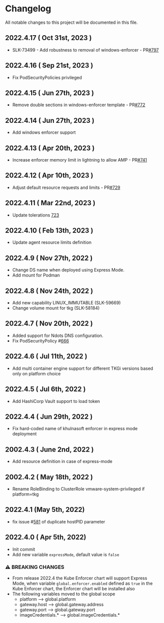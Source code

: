# Changelog
All notable changes to this project will be documented in this file.

## 2022.4.17 ( Oct 31st, 2023 )
* SLK-73499 - Add robustness to removal of windows-enforcer - PR[#797](https://github.com/khulnasoft/khulnasoft-helm/pull/797)
## 2022.4.16 ( Sep 21st, 2023 )
* Fix PodSecurityPolicies privileged
## 2022.4.15 ( Jun 27th, 2023 )
* Remove double sections in windows-enforcer template - PR[#772](https://github.com/khulnasoft/khulnasoft-helm/pull/772)
## 2022.4.14 ( Jun 27th, 2023 )
* Add windows enforcer support
## 2022.4.13 ( Apr 20th, 2023 )
* Increase enforcer memory limit in lightning to allow AMP - PR[#741](https://github.com/khulnasoft/khulnasoft-helm/pull/741)
## 2022.4.12 ( Apr 10th, 2023 )
* Adjust default resource requests and limits - PR[#729](https://github.com/khulnasoft/khulnasoft-helm/pull/729)
## 2022.4.11 ( Mar 22nd, 2023 )
* Update tolerations [723](https://github.com/khulnasoft/khulnasoft-helm/issues/723)
## 2022.4.10 ( Feb 13th, 2023 )
* Update agent resource limits definition
## 2022.4.9 ( Nov 27th, 2022 )
* Change DS name when deployed using Express Mode.
* Add mount for Podman
## 2022.4.8 ( Nov 24th, 2022 )
* Add new capability LINUX_IMMUTABLE (SLK-59669)
* Change volume mount for tkg (SLK-58184)
## 2022.4.7 ( Nov 20th, 2022 )
* Added support for Ndots DNS configuration.
* Fix PodSecurityPolicy #[666](https://github.com/khulnasoft/khulnasoft-helm/pull/666/)
## 2022.4.6 ( Jul 11th, 2022 )
* Add multi container engine support for different TKGi versions based only on platform choice
## 2022.4.5 ( Jul 6th, 2022 )
* Add HashiCorp Vault support to load token
## 2022.4.4 ( Jun 29th, 2022 )
* Fix hard-coded name of khulnasoft enforcer in express mode deployment
## 2002.4.3 ( June 2nd, 2022 )
* Add resource definition in case of express-mode
## 2002.4.2 ( May 18th, 2022 )
* Rename RoleBinding to ClusterRole vmware-system-privileged if platform=tkg
## 2022.4.1 (May 5th, 2022)
* fix issue #[581](https://github.com/khulnasoft/khulnasoft-helm/issues/581) of duplicate hostPID parameter
## 2022.4.0 ( Apr 5th, 2022)
* Init commit
* Add new variable `expressMode`, default value is `false`

### ⚠ BREAKING CHANGES
* From release 2022.4 the Kube Enforcer chart will support Express Mode, when variable `global.enforcer.enabled` defined as `true` in the Kube Enforcer chart, the Enforcer chart will be installed also
* The following variables moved to the global scope
    * platform --> global.platform
    * gateway.host --> global.gateway.address
    * gateway.port --> global.gateway.port
    * imageCredentials.* --> global.imageCredentials.*
